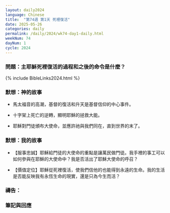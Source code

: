 ```yaml
---
layout: daily2024
language: Chinese
title:  "第74週 第1天 死裡復活"
date: 2025-05-26
categories: daily
permalink: /daily/2024/wk74-day1-daily.html
weekNum: 74
dayNum: 1
cycle: 2024
---
```


### 問題：主耶穌死裡復活的過程和之後的命令是什麼？

{% include BibleLinks2024.html %}

### 默想：神的故事 
+ 馬太福音的高潮，基督的復活和升天是基督信仰的中心事件。

+ 十字架上死亡的逆轉，顯明耶穌的拯救大能。

+ 耶穌對門徒頒布大使命，並應許祂與我們同在，直到世界的末了。 

### 默想：我的故事 
+ 【服事忠誠】耶穌給門徒的大使命的重點是讓萬民做門徒。我手裡的事工可以如何參與在耶穌的大使命中？我是否活出了耶穌大使命的呼召？

+ 【價值定位】耶穌從死裡復活，使我們信他的也能得到永遠的生命。我的生活是否能反映我有永恆生命的現實，還是只為今生而活？

### 禱告：

### 筆記與回應
